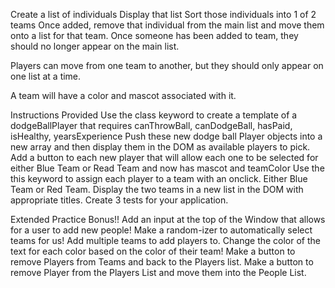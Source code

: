 Create a list of individuals 
Display that list 
Sort those individuals into 1 of 2 teams 
  Once added, remove that individual from the main list and move them onto a list for that team. 
    Once someone has been added to team, they should no longer appear on the main list. 
    
  Players can move from one team to another, but they should only appear on one list at a time. 

A team will have a color and mascot associated with it. 



Instructions Provided 
Use the class keyword to create a template of a dodgeBallPlayer that requires canThrowBall, canDodgeBall, hasPaid, isHealthy, yearsExperience
Push these new dodge ball Player objects into a new array and then display them in the DOM as available players to pick.
Add a button to each new player that will allow each one to be selected for either Blue Team or Read Team and now has mascot and teamColor
Use the this keyword to assign each player to a team with an onclick. Either Blue Team or Red Team.
Display the two teams in a new list in the DOM with appropriate titles.
Create 3 tests for your application.

Extended Practice Bonus!!
Add an input at the top of the Window that allows for a user to add new people!
Make a random-izer to automatically select teams for us!
Add multiple teams to add players to.
Change the color of the text for each color based on the color of their team!
Make a button to remove Players from Teams and back to the Players list.
Make a button to remove Player from the Players List and move them into the People List.